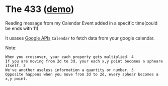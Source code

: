 # The 433 ([demo](http://tito433.github.io/433/))

Reading message from my Calendar Event added in a specific time(could be ends with 11)

It usases [Google APIs](https://developers.google.com/apis-explorer) `Calendar` to fetch data from your google calendar.


Note:
```
When you crossover, your each property gets multiplied. 4
If you are moving from 2d to 3d, your each x,y point becomes a spheare itself. 3
We've another useless information a quantity or number. 3
Opposite happens when you move from 3d to 2d, every sphear becomes a x,y point.
``` 